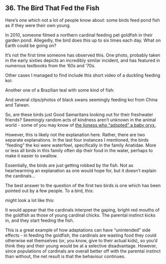 
## 36. The Bird That Fed the Fish

Here’s one which not a lot of people know about: some birds feed pond fish as if they were their own young.

In 2010, someone filmed a northern cardinal feeding pet goldfish in their garden pond. Allegedly, the bird does this up to six times each day. What on Earth could be going on?

It’s not the first time someone has observed this. One photo, probably taken in the early sixties depicts an incredibly similar incident, and has featured in numerous textbooks from the ’60s and ‘70s.

Other cases I managed to find include this short video of a duckling feeding koi:

Another one of a Brazilian teal with some kind of fish:

And several clips/photos of black swans seemingly feeding koi from China and Taiwan.

So, are these birds just Good Samaritans looking out for their freshwater friends? Seemingly random acts of kindness aren’t unknown in the animal world - some of you may know of [the lioness who “adopted” a baby oryx.](https://www.quora.com/What-are-some-bizarre-animal-behaviors-that-not-many-people-know-about/answer/Gary-Meaney "www.quora.com")

However, this is likely not the explanation here. Rather, there are two separate explanations. In the last four instances I mentioned, the birds “feeding” the koi were waterfowl, specifically in the family Anatidae. More or less all birds in this family often dip their food in the water, perhaps to make it easier to swallow.

Essentially, the birds are just getting robbed by the fish. Not as heartwarming an explanation as one would hope for, but it doesn’t explain the cardinals…

The best answer to the question of the first two birds is one which has been pointed out by a few people. To a bird, this:

might look a lot like this:

It would appear that the cardinals interpret the gaping, bright red mouths of the goldfish as those of young cardinal chicks. The parental instinct kicks in, and they start feeding the fish.

This is a great example of how adaptations can have “unintended” side effects - in feeding the goldfish, the cardinals are wasting food they could otherwise eat themselves (or, you know, give to their actual kids), so you’d think they and their young would be at a selective disadvantage. However, since populations of cardinals are overall better off with the parental instinct than without, the net result is that the behaviour continues.

